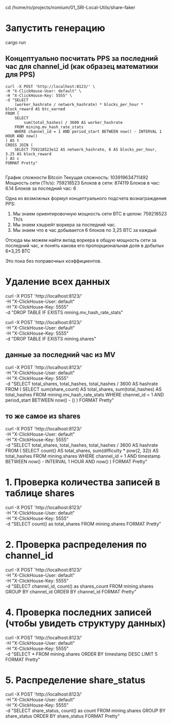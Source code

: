 cd /home/ro/projects/nomium/01_SRI-Local-Utils/share-faker
# Запустить генерацию
cargo run

## Концептуально посчитать PPS за последний час для channel_id (как образец математики для PPS)

```
curl -X POST 'http://localhost:8123/' \
-H "X-ClickHouse-User: default" \
-H "X-ClickHouse-Key: 5555" \
-d "SELECT 
    (worker_hashrate / network_hashrate) * blocks_per_hour * block_reward AS btc_earned
FROM (
    SELECT 
        sum(total_hashes) / 3600 AS worker_hashrate
    FROM mining.mv_hash_rate_stats
    WHERE channel_id = 1 AND period_start BETWEEN now() - INTERVAL 1 HOUR AND now()
) AS t
CROSS JOIN (
    SELECT 759218523e12 AS network_hashrate, 6 AS blocks_per_hour, 3.25 AS block_reward
) AS c
FORMAT Pretty"
```

##

График сложности Bitcoin
Текущая сложность:	103919634711492
Мощность сети (Th/s):	759218523
Блоков в сети:	874119
Блоков в час:	6.14
Блоков за последний час:	6

Одна из возможных формул концептуального подсчета вознаграждения PPS:

1) Мы знаем ориентировочную мощность сети BTC в целом: 759218523 Th/s
2) Мы знаем хэшрейт воркера за последний час.
3) Мы знаем что в час добывается 6 блоков по 3,25 BTC за каждый

Отсюда мы можем найти вклад воркера в общую мощность сети за последний час, и понять какова его пропорциональная доля в добытых 6*3,25 BTC

Это пока без поправочных коэффициентов.

# Удаление всех данных
curl -X POST 'http://localhost:8123/' \
-H "X-ClickHouse-User: default" \
-H "X-ClickHouse-Key: 5555" \
-d "DROP TABLE IF EXISTS mining.mv_hash_rate_stats"

curl -X POST 'http://localhost:8123/' \
-H "X-ClickHouse-User: default" \
-H "X-ClickHouse-Key: 5555" \
-d "DROP TABLE IF EXISTS mining.shares"

####

## данные за последний час из MV

curl -X POST 'http://localhost:8123/' \
-H "X-ClickHouse-User: default" \
-H "X-ClickHouse-Key: 5555" \
-d "SELECT 
    total_shares,
    total_hashes,
    total_hashes / 3600 AS hashrate
FROM (
    SELECT 
        sum(share_count) AS total_shares, 
        sum(total_hashes) AS total_hashes
    FROM mining.mv_hash_rate_stats
    WHERE channel_id = 1 AND period_start BETWEEN now() - ()
)
FORMAT Pretty"

## то же самое из shares

curl -X POST 'http://localhost:8123/' \
-H "X-ClickHouse-User: default" \
-H "X-ClickHouse-Key: 5555" \
-d "SELECT 
    total_shares,
    total_hashes,
    total_hashes / 3600 AS hashrate
FROM (
    SELECT 
        count() AS total_shares,
        sum(difficulty * pow(2, 32)) AS total_hashes
    FROM mining.shares
    WHERE channel_id = 1 AND timestamp BETWEEN now() - INTERVAL 1 HOUR AND now()
)
FORMAT Pretty"

####

# 1. Проверка количества записей в таблице shares
curl -X POST 'http://localhost:8123/' \
-H "X-ClickHouse-User: default" \
-H "X-ClickHouse-Key: 5555" \
-d "SELECT count() as total_shares FROM mining.shares FORMAT Pretty"

# 2. Проверка распределения по channel_id
curl -X POST 'http://localhost:8123/' \
-H "X-ClickHouse-User: default" \
-H "X-ClickHouse-Key: 5555" \
-d "SELECT 
    channel_id,
    count() as shares_count
FROM mining.shares 
GROUP BY channel_id
ORDER BY channel_id
FORMAT Pretty"

# 4. Проверка последних записей (чтобы увидеть структуру данных)
curl -X POST 'http://localhost:8123/' \
-H "X-ClickHouse-User: default" \
-H "X-ClickHouse-Key: 5555" \
-d "SELECT * FROM mining.shares
ORDER BY timestamp DESC
LIMIT 5
FORMAT Pretty"

# 5. Распределение share_status
curl -X POST 'http://localhost:8123/' \
-H "X-ClickHouse-User: default" \
-H "X-ClickHouse-Key: 5555" \
-d "SELECT 
    share_status,
    count() as count
FROM mining.shares
GROUP BY share_status
ORDER BY share_status
FORMAT Pretty"

